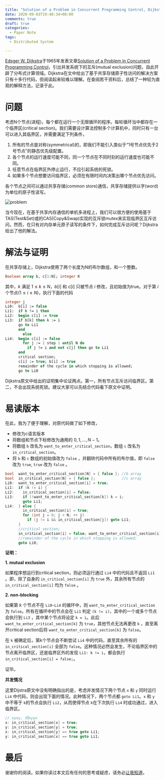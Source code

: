 ```yaml
---
title: "Solution of a Problem in Concurrent Programming Control, Dijkstra, 1965"
date: 2020-09-03T19:48:34+08:00
comments: true
draft: true
categories:
  - Paper Note 
tags:
  - Distributed System 

---
```


[Edsger W. Dijkstra](https://en.wikipedia.org/wiki/Edsger_W._Dijkstra)于1965年发表文章[Solution of a Problem in Concurrent Programming Control](https://www.di.ens.fr/~pouzet/cours/systeme/bib/dijkstra.pdf)，引出并发系统下的互斥(mutual exclusion)问题，自此开辟了分布式计算领域。Dijkstra在文中给出了基于共享存储原子性访问的解决方案只有十多行代码，但阅读起来较难以理解。在查阅若干资料后，总结了一种较为直观的解释方法，记录于此。

<!--more-->

# 问题

考虑N个节点(进程)，每个都在运行一个无限循环的程序。每轮循环当中都存在一个临界区(critical section)。我们需要设计算法控制多个计算机中，同时只有一台可以进入其临界区，并需要满足下列条件，

1. 所有的节点是对称(symmetrical)的，即我们不能引入类似于“1号节点优先于2号节点”的静态优先级配置。
2. 各个节点的运行速度可能不同，同一个节点在不同时刻的运行速度也可能不同。
3. 任意节点在临界区外停止运行，不应引起系统的死锁。
4. 如果多个节点想要访问临界区，必须在有限时间内决策出哪个节点优先访问。

各个节点之间可以通过共享存储(common store)通信，共享存储提供以字(word)为单位的原子性读写。

![problem](/image/Solution-of-a-Problem-in-Concurrent-Programming-Control/problem.png)

当今现在，在基于共享内存通信的单机多进程上，我们可以很方便的使用基于TAS(Test&Set)或的CAS(Copy&Swap)实现的互斥锁mutex来实现临界区互斥访问。然而，在只有对内存单元原子读写的条件下，如何完成互斥访问呢？Dijkstra给出了他的解法。

# 解法与证明

在共享存储上，Dijkstra使用了两个长度为N的布尔数组，和一个整数。 

```pascal
Boolean array b, c[1:N]; integer K
```

其中，$k$ 满足 $1 \leqslant k \leqslant N$，$b[i]$ 和 $c[i]$ 只被节点 $i$ 修改，且初始值为true。对于第 $i$ 个节点$(1 \leqslant i \leqslant N)$，执行下面的代码

```pascal
integer j
Li0:  b[i] := false
Li1:  if k != i then
Li2:  begin c[i] := true
Li3:  if b[k] then k := i
      go to Li1
      end
        else
Li4:  begin c[i] := false
        for j := 1 step 1 until N do
          if j != i and not c[j] then go to Li1
      end
      critical section;
      c[i] := true; b[i] := true
      remainder of the cycle in which stopping is allowed;
      go to Li0
```

Dijkstra原文中给出的证明集中论证两点。第一，所有节点互斥访问临界区。第二，不会出现系统死锁。建议大家可以先结合代码看下原文中证明。

# 易读版本

在此，我为了便于理解，对原代码做了如下修改，
+ 修改为c语言版本
+ 将数组和节点下标修改为通用的 $0,1, ..., N-1$。
+ 将数组 `b` 改名为 `want_to_enter_critical_section`，数组 `c` 改名为 `in_critical_section`。
+ 将 `b` 和 `c` 数组的初始值改为 `false` ，并翻转代码中所有的布尔值，即 `false` 改为 `true`, `true` 改为 `false` 。

```c
bool  want_to_enter_critical_section[N] = { false }; //b array
bool  in_critical_section[N] = { false };            //c array
Li0:  want_to_enter_critical_section[i] = true;
Li1:  if (k != i) {
Li2:    in_critical_section[i] = false;
Li3:    if (!want_to_enter_critical_section[k]) k = i;
        goto Li1;
Li4:  } else {
        in_critical_section[i] = true;
        for (int j = 0; j < N; ++ j)
          if (j != i && in_critical_section[j]) goto Li1;
      }
      //critical section;
      in_critical_section[i] = false; want_to_enter_critical_section[i] = false;
      //remainder of the cycle in which stopping is allowed;
      goto Li0;
```
**证明：**

**1. mutual exclusion**

如果程序想运行到critical section，则必须运行通过 `Li4` 中的代码且不返回 `Li1` 。即，除了自身的 `in_critical_section[i]` 为 `true` 外，其余所有节点的 `in_critical_section[i]` 均为 `false` 。

**2. non-blocking**

如果第 $k$ 个节点不在 `Li0~Li4` 的循环中，则 `want_to_enter_critical_section` 为 `false`。所有在循环中的节点会在 `Li1` 判定 `(k != i)`，其中的一个或多个节点会执行到 `Li3` ，其中某个节点将设定 `k = i`。此后 `want_to_enter_critical_section[k]` 为 `true`，其他节点无法再更改 `k` ，直至离开critical section后将 `want_to_enter_critical_section[k]` 为 `false`。

在 `k` 被确定后，第k个节点会不断尝试 `Li4` 中的代码，直至其余所有的`in_critical_section[i]` 全部为 `false`。这种情况必然会发生，不论临界区中的节点离开临界区，还是临界区外的发现 `Li1: k != i`，都会执行 `in_critical_section[i] = false;`。

证毕。

**并发情况**

这里Dijstra原文中没有明确指出的是，考虑并发情况下两个节点 `x` 和 `y` 同时运行 `Li4` 中代码，则会出现下面的情况。此种情况下，两个节点都 `goto Li1`。`x` 和 `y` 中不等于 `k`的节点会执行 `Li2`，从而使得节点 `k`在下次执行 `Li4` 时成功通过，进入临界区。

```cpp
// xyxy, 同xyyx
x: in_critical_section[x] = true;
y: in_critical_section[y] = true;
x: in_critical_section[y] == true goto Li1;
y: in_critical_section[x] == true goto Li1;
```

# 最后

谢谢你的阅读。如果你读过本文后有任何的思考或疑虑，请务必[让我知道](mailto:changliu0828@gmail.com)。
